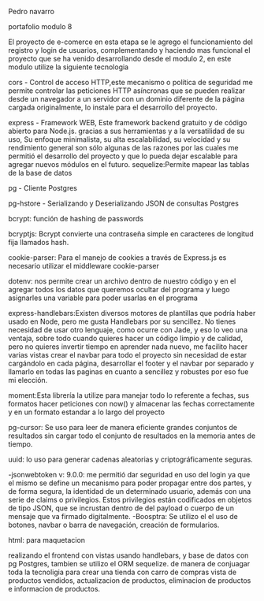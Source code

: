 Pedro navarro

portafolio modulo 8



El proyecto de e-comerce en esta etapa se le agrego el funcionamiento del registro y login de usuarios, complementando y haciendo mas funcional el proyecto que se ha venido desarrollando desde el modulo 2, 
en este modulo  utilize la siguiente tecnologia 

cors - Control de acceso HTTP,este mecanismo o política de seguridad me permite controlar las peticiones HTTP asíncronas que se pueden realizar desde un navegador a un servidor con un dominio diferente de la página cargada originalmente, lo instale para el desarrollo del proyecto.

express - Framework WEB, Este framework backend gratuito y de código abierto para Node.js. gracias a sus herramientas y a la versatilidad de su uso, Su enfoque minimalista, su alta escalabilidad, su velocidad y su rendimiento general son sólo algunas de las razones por las cuales me permitió el desarrollo del proyecto y que lo pueda dejar escalable para agregar nuevos módulos en el futuro.
sequelize:Permite mapear las tablas de la base de datos

pg - Cliente Postgres

pg-hstore - Serializando y Deserializando JSON de consultas Postgres

bcrypt: función de hashing de passwords 

bcryptjs: Bcrypt convierte una contraseña simple en caracteres de longitud fija llamados hash.

cookie-parser: Para el manejo de cookies a través de Express.js es necesario utilizar el middleware cookie-parser

dotenv: nos permite crear un archivo dentro de nuestro código y en el agregar todos los datos que queremos ocultar del programa y luego asignarles una variable para poder usarlas en el programa

express-handlebars:Existen diversos motores de plantillas que podría haber usado en Node, pero me gusta Handlebars por su sencillez. No tienes necesidad de usar otro lenguaje, como ocurre con Jade, y eso lo veo una ventaja, sobre todo cuando quieres hacer un código limpio y de calidad, pero no quieres invertir tiempo en aprender nada nuevo, me facilito hacer varias vistas crear el navbar para todo el proyecto sin necesidad de estar cargándolo en cada página, desarrollar el footer y el navbar por separado y llamarlo en todas las paginas en cuanto a sencillez y robustes por eso fue mi elección.

moment:Esta librería la utilize para manejar todo lo referente a fechas, sus formatos hacer peticiones con now() y  almacenar las fechas correctamente y en un formato estandar a lo largo del proyecto 

pg-cursor: Se uso para leer de manera eficiente grandes conjuntos de resultados sin cargar todo el conjunto de resultados en la memoria antes de tiempo.

uuid:  lo uso para generar cadenas aleatorias y criptográficamente seguras.

   -jsonwebtoken v: 9.0.0: me permitió dar seguridad en uso del login ya que el mismo se define un mecanismo para poder propagar entre dos partes, y de forma segura, la identidad de un determinado usuario, además con una serie de claims o privilegios. Estos privilegios están codificados en objetos de tipo JSON, que se incrustan dentro de del payload o cuerpo de un mensaje que va firmado digitalmente.
-Boosptra: Se utilizo el el uso de botones, navbar o barra de navegación, creación de formularios.

html: para maquetacion

realizando el frontend con vistas usando handlebars, y base de datos con pg Postgres, tambien se utilizo el ORM sequelize. de manera de conjuagar toda la tecnoligia para crear una tienda con carro de compras vista de productos vendidos, actualizacion de productos, eliminacion de productos e informacion de productos.





